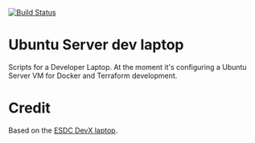 [![Build Status](https://cloud.drone.io/api/badges/dtf-ein/dev-laptop/status.svg)](https://cloud.drone.io/dtf-ein/dev-laptop)

# Ubuntu Server dev laptop

Scripts for a Developer Laptop. At the moment it's configuring a Ubuntu Server VM for Docker and Terraform development. 

# Credit
Based on the [ESDC DevX laptop](https://github.com/esdc-devx/dev-laptop).

